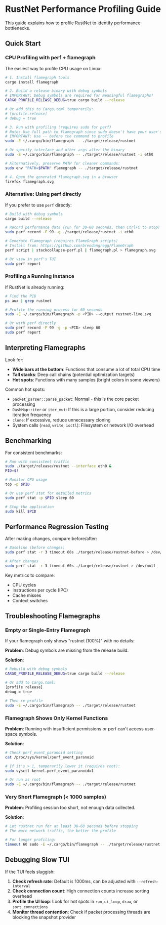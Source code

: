 # RustNet Performance Profiling Guide

This guide explains how to profile RustNet to identify performance bottlenecks.

## Quick Start

### CPU Profiling with perf + flamegraph

The easiest way to profile CPU usage on Linux:

```bash
# 1. Install flamegraph tools
cargo install flamegraph

# 2. Build a release binary with debug symbols
# IMPORTANT: Debug symbols are required for meaningful flamegraphs!
CARGO_PROFILE_RELEASE_DEBUG=true cargo build --release

# Or add this to Cargo.toml temporarily:
# [profile.release]
# debug = true

# 3. Run with profiling (requires sudo for perf)
# Note: Use full path to flamegraph since sudo doesn't have your user's PATH
# IMPORTANT: Use -- before the command to profile
sudo -E ~/.cargo/bin/flamegraph -- ./target/release/rustnet

# Or specify interface and other args after the binary
sudo -E ~/.cargo/bin/flamegraph -- ./target/release/rustnet -i eth0

# Alternatively, preserve PATH for cleaner commands:
sudo env "PATH=$PATH" flamegraph -- ./target/release/rustnet

# 4. Open the generated flamegraph.svg in a browser
firefox flamegraph.svg
```

### Alternative: Using perf directly

If you prefer to use `perf` directly:

```bash
# Build with debug symbols
cargo build --release

# Record performance data (run for 30-60 seconds, then Ctrl+C to stop)
sudo perf record -F 99 -g ./target/release/rustnet -i eth0

# Generate flamegraph (requires FlameGraph scripts)
# Install from: https://github.com/brendangregg/FlameGraph
perf script | stackcollapse-perf.pl | flamegraph.pl > flamegraph.svg

# Or view in perf's TUI
sudo perf report
```

### Profiling a Running Instance

If RustNet is already running:

```bash
# Find the PID
ps aux | grep rustnet

# Profile the running process for 60 seconds
sudo -E ~/.cargo/bin/flamegraph -p <PID> --output rustnet-live.svg

# Or with perf directly
sudo perf record -F 99 -g -p <PID> sleep 60
sudo perf report
```

## Interpreting Flamegraphs

Look for:
- **Wide bars at the bottom**: Functions that consume a lot of total CPU time
- **Tall stacks**: Deep call chains (potential optimization targets)
- **Hot spots**: Functions with many samples (bright colors in some viewers)

Common hot spots:
- `packet_parser::parse_packet`: Normal - this is the core packet processing
- `DashMap::iter` or `iter_mut`: If this is a large portion, consider reducing iteration frequency
- `clone`: If excessive, reduce unnecessary cloning
- System calls (`read`, `write`, `ioctl`): Filesystem or network I/O overhead

## Benchmarking

For consistent benchmarks:

```bash
# Run with consistent traffic
sudo ./target/release/rustnet --interface eth0 &
PID=$!

# Monitor CPU usage
top -p $PID

# Or use perf stat for detailed metrics
sudo perf stat -p $PID sleep 60

# Stop the application
sudo kill $PID
```

## Performance Regression Testing

After making changes, compare before/after:

```bash
# Baseline (before changes)
sudo perf stat -r 3 timeout 60s ./target/release/rustnet-before > /dev/null

# After changes
sudo perf stat -r 3 timeout 60s ./target/release/rustnet > /dev/null
```

Key metrics to compare:
- CPU cycles
- Instructions per cycle (IPC)
- Cache misses
- Context switches

## Troubleshooting Flamegraphs

### Empty or Single-Entry Flamegraph

If your flamegraph only shows "rustnet (100%)" with no details:

**Problem**: Debug symbols are missing from the release build.

**Solution**:
```bash
# Rebuild with debug symbols
CARGO_PROFILE_RELEASE_DEBUG=true cargo build --release

# Or add to Cargo.toml:
[profile.release]
debug = true

# Then re-profile
sudo -E ~/.cargo/bin/flamegraph -- ./target/release/rustnet
```

### Flamegraph Shows Only Kernel Functions

**Problem**: Running with insufficient permissions or perf can't access user-space symbols.

**Solution**:
```bash
# Check perf_event_paranoid setting
cat /proc/sys/kernel/perf_event_paranoid

# If it's > 1, temporarily lower it (requires root):
sudo sysctl kernel.perf_event_paranoid=1

# Or run as root
sudo -E ~/.cargo/bin/flamegraph -- ./target/release/rustnet
```

### Very Short Flamegraph (< 1000 samples)

**Problem**: Profiling session too short, not enough data collected.

**Solution**:
```bash
# Let rustnet run for at least 30-60 seconds before stopping
# The more network traffic, the better the profile

# For longer profiling:
timeout 60 sudo -E ~/.cargo/bin/flamegraph -- ./target/release/rustnet
```

## Debugging Slow TUI

If the TUI feels sluggish:

1. **Check refresh rate**: Default is 1000ms, can be adjusted with `--refresh-interval`
2. **Check connection count**: High connection counts increase sorting overhead
3. **Profile the UI loop**: Look for hot spots in `run_ui_loop`, `draw`, or `sort_connections`
4. **Monitor thread contention**: Check if packet processing threads are blocking the snapshot provider
